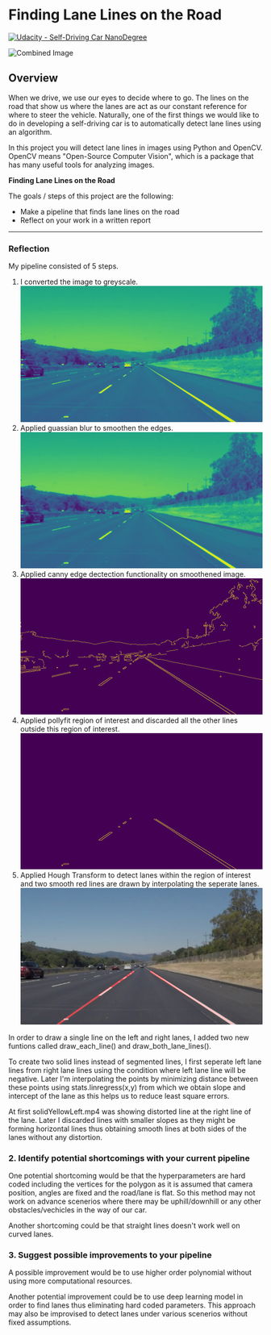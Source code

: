 # **Finding Lane Lines on the Road** 
[![Udacity - Self-Driving Car NanoDegree](https://s3.amazonaws.com/udacity-sdc/github/shield-carnd.svg)](http://www.udacity.com/drive)

<img src="examples/laneLines_thirdPass.jpg" width="480" alt="Combined Image" />

Overview
---

When we drive, we use our eyes to decide where to go.  The lines on the road that show us where the lanes are act as our constant reference for where to steer the vehicle.  Naturally, one of the first things we would like to do in developing a self-driving car is to automatically detect lane lines using an algorithm.

In this project you will detect lane lines in images using Python and OpenCV.  OpenCV means "Open-Source Computer Vision", which is a package that has many useful tools for analyzing images.  


**Finding Lane Lines on the Road**

The goals / steps of this project are the following:
* Make a pipeline that finds lane lines on the road
* Reflect on your work in a written report


[//]: # (Image References)

[image1]: ./intermittent_images/greyscale_solidwhite_right.jpg "Grayscale"
[image2]: ./intermittent_images/blur_solidwhite_right_image.jpg "Blurred"
[image3]: ./intermittent_images/canny_solidwhite_right_image.jpg "Canny"
[image4]: ./intermittent_images/masked_solidwhite_right_image.jpg "Masked"
[image5]: ./test_images_output/solidWhiteRightoutput.png  "Weighted"

---

### Reflection

My pipeline consisted of 5 steps. 
1. I converted the image to greyscale.
![alt text][image1]
2. Applied guassian blur to smoothen the edges.
![alt text][image2]
3. Applied canny edge dectection functionality on smoothened image.
![alt text][image3]
4. Applied pollyfit region of interest and discarded all the other lines outside this region of interest.
![alt text][image4]
5. Applied Hough Transform to detect lanes within the region of interest and two smooth red lines are drawn by interpolating the seperate lanes.
![alt text][image5]

In order to draw a single line on the left and right lanes, I added two new funtions called draw_each_line() and draw_both_lane_lines().

To create two solid lines instead of segmented lines, I first seperate left lane lines from right lane lines using the condition where left lane line will be negative. Later I'm interpolating the points by minimizing distance between these points using stats.linregress(x,y) from which we obtain slope and intercept of the lane as this helps us to reduce least square errors. 

At first solidYellowLeft.mp4 was showing distorted line at the right line of the lane. Later I discarded lines with smaller slopes as they might be forming horizontal lines thus obtaining smooth lines at both sides of the lanes without any distortion.

### 2. Identify potential shortcomings with your current pipeline


One potential shortcoming would be that the hyperparameters are hard coded including the vertices for the polygon as it is assumed that camera position, angles are fixed and the road/lane is flat. So this method may not work on advance scenerios where there may be uphill/downhill or any other obstacles/vechicles in the way of our car.

Another shortcoming could be that straight lines doesn't work well on curved lanes.


### 3. Suggest possible improvements to your pipeline

A possible improvement would be to use higher order polynomial without using more computational resources.

Another potential improvement could be to use deep learning model in order to find lanes thus eliminating hard coded parameters. This approach may also be improvised to detect lanes under various scenerios without fixed assumptions.
